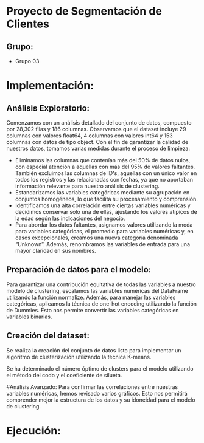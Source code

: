# Proyecto de Segmentación de Clientes
## Grupo:
- Grupo 03
# Implementación:
## Análisis Exploratorio:
Comenzamos con un análisis detallado del conjunto de datos, compuesto por 28,302 filas y 186 columnas. Observamos que el dataset incluye 29 columnas con valores float64, 4 columnas con valores int64 y 153 columnas con datos de tipo object.
Con el fin de garantizar la calidad de nuestros datos, tomamos varias medidas durante el proceso de limpieza:
- Eliminamos las columnas que contenían más del 50% de datos nulos, con especial atención a aquellas con más del 95% de valores faltantes. También excluimos las columnas de ID's, aquellas con un único valor en todos los registros y las relacionadas con fechas, ya que no aportaban información relevante para nuestro análisis de clustering.
- Estandarizamos las variables categóricas mediante su agrupación en conjuntos homogéneos, lo que facilita su procesamiento y comprensión.
- Identificamos una alta correlación entre ciertas variables numéricas y decidimos conservar solo una de ellas, ajustando los valores atípicos de la edad según las indicaciones del negocio.
- Para abordar los datos faltantes, asignamos valores utilizando la moda para variables categóricas, el promedio para variables numéricas y, en casos excepcionales, creamos una nueva categoría denominada “Unknown”. Además, renombramos las variables de entrada para una mayor claridad en sus nombres.

## Preparación de datos para el modelo:
Para garantizar una contribución equitativa de todas las variables a nuestro modelo de clustering, escalamos las variables numéricas del DataFrame utilizando la función normalize. Además, para manejar las variables categóricas, aplicamos la técnica de one-hot encoding utilizando la función de Dummies. Esto nos permite convertir las variables categóricas en variables binarias.

## Creación del dataset:
Se realiza la creación del conjunto de datos listo para implementar un algoritmo de clusterización utilizando la técnica K-means.

Se ha determinado el número óptimo de clusters para el modelo utilizando el método del codo y el coeficiente de silueta.


#Análisis Avanzado:
Para confirmar las correlaciones entre nuestras variables numéricas, hemos revisado varios gráficos. Esto nos permitirá comprender mejor la estructura de los datos y su idoneidad para el modelo de clustering.

# Ejecución:
